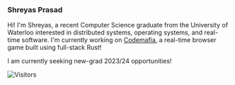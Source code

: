 ### Shreyas Prasad

Hi! I'm Shreyas, a recent Computer Science graduate from the University of Waterloo interested in distributed systems, operating systems, and real-time software. I'm currently working on [Codemafia](https://github.com/ShreyasPrasad/codemafia), a real-time browser game built using full-stack Rust!

I am currently seeking new-grad 2023/24 opportunities!

![Visitors](https://visitor-badge.laobi.icu/badge?page_id=ShreyasPrasad.ShreyasPrasad)
<!--
**ShreyasPrasad/ShreyasPrasad** is a ✨ _special_ ✨ repository because its `README.md` (this file) appears on your GitHub profile.

Here are some ideas to get you started:

- 🔭 I’m currently working on ... 
- 🌱 I’m currently learning ...
- 👯 I’m looking to collaborate on ...
- 🤔 I’m looking for help with ...
- 💬 Ask me about ...
- 📫 How to reach me: ...
- 😄 Pronouns: ...
- ⚡ Fun fact: ...
-->
